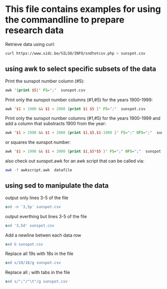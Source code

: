 # This file contains examples for using the commandline to prepare research data

Retrieve data using curl:

```zsh
curl https://www.sidc.be/SILSO/INFO/sndtotcsv.php > sunspot.csv
```

## using awk to select specific subsets of the data

Print the sunspot number column (#5):
```awk
awk '{print $5}' FS=";"  sunspot.csv
```

Print only the sunspot number columns (#1,#5) for the years 1900-1999:
```awk
awk '$1 > 1900 && $1 < 2000 {print $1 $5 }' FS=";"  sunspot.csv
```

Print only the sunspot number columns (#1,#5) for the years 1900-1999 and add a column that substracts 1900 from the year:
```awk
awk '$1 > 1998 && $1 < 2000 {print $1,$5,$1-1900 }' FS=";" OFS=";"  sunspot.csv
```

or squares the sunspot number:
```awk
awk '$1 > 1998 && $1 < 2000 {print $1,$5*$5 }' FS=";" OFS=";"  sunspot.csv
```

also check out sunspot.awk for an awk script that can be called via:

```zsh
awk -f awkscript.awk  datafile
```

## using sed to manipulate the data

output only lines 3-5 of the file

```sed
sed -n '3,5p' sunspot.csv
```

output everthing but lines 3-5 of the file

```sed
sed '3,5d' sunspot.csv
```

Add a newline betwen each data row
```sed
sed G sunspot.csv
```

Replace all 19s with 18s in the file
```sed
sed s/19/18/g sunspot.csv
```

Replace all ; with tabs in the file
```sed
sed s/";"/"\t"/g sunspot.csv
```